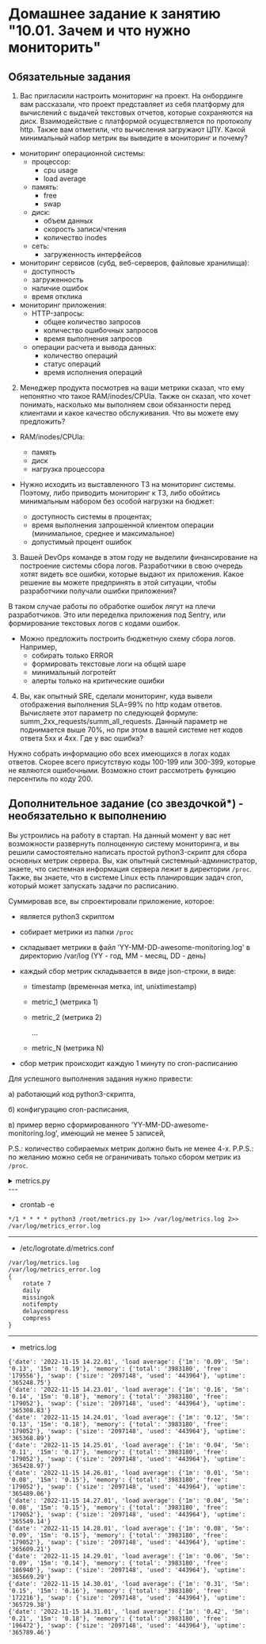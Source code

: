# Домашнее задание к занятию "10.01. Зачем и что нужно мониторить"

## Обязательные задания

1. Вас пригласили настроить мониторинг на проект. На онбординге вам рассказали, что проект представляет из себя
платформу для вычислений с выдачей текстовых отчетов, которые сохраняются на диск. Взаимодействие с платформой
осуществляется по протоколу http. Также вам отметили, что вычисления загружают ЦПУ. Какой минимальный набор метрик вы
выведите в мониторинг и почему?

- мониторинг операционной системы:
  - процессор:
    - cpu usage
    - load average
  - память:
    - free
    - swap
  - диск:
    - объем данных
    - скорость записи/чтения
    - количество inodes
  - сеть:
    - загруженность интерфейсов
- мониторинг сервисов (субд, веб-серверов, файловые хранилища):
  - доступность
  - загруженность
  - наличие ошибок
  - время отклика
- мониторинг приложения:
  - HTTP-запросы:
    - общее количество запросов
    - количество ошибочных запросов
    - время выполнения запросов
  - операции расчета и вывода данных:
    - количество операций
    - статус операций
    - время исполнения операций

2. Менеджер продукта посмотрев на ваши метрики сказал, что ему непонятно что такое RAM/inodes/CPUla. Также он сказал,
что хочет понимать, насколько мы выполняем свои обязанности перед клиентами и какое качество обслуживания. Что вы
можете ему предложить?

- RAM/inodes/CPUla:
  - память
  - диск
  - нагрузка процессора

- Нужно исходить из выставленного ТЗ на мониторинг системы. Поэтому, либо приводить мониторинг к ТЗ, либо обойтись минимальным набором без особой нагрузки на бюджет:
  * доступность системы в процентах;
  * время выполнения запрошенной клиентом операции (минимальное, среднее и максимальное)
  * допустимый процент ошибок


3. Вашей DevOps команде в этом году не выделили финансирование на построение системы сбора логов. Разработчики в свою
очередь хотят видеть все ошибки, которые выдают их приложения. Какое решение вы можете предпринять в этой ситуации,
чтобы разработчики получали ошибки приложения?

В таком случае работы по обработке ошибок лягут на плечи разработчиков. Это или переделка приложения под Sentry, или формирование текстовых логов с кодами ошибок.
- Можно предложить построить бюджетную схему сбора логов. Например,
    - собирать только ERROR
    - формировать текстовые логи на общей шаре
    - минимальный логротейт
    - алерты только на критические ошибки

4. Вы, как опытный SRE, сделали мониторинг, куда вывели отображения выполнения SLA=99% по http кодам ответов.
Вычисляете этот параметр по следующей формуле: summ_2xx_requests/summ_all_requests. Данный параметр не поднимается выше
70%, но при этом в вашей системе нет кодов ответа 5xx и 4xx. Где у вас ошибка?

Нужно собрать информацию обо всех имеющихся в логах кодах ответов.
Скорее всего присутствую коды 100-199 или 300-399, которые не являются ошибочными. Возможно стоит рассмотреть функцию персентиль по коду 200.

## Дополнительное задание (со звездочкой*) - необязательно к выполнению

Вы устроились на работу в стартап. На данный момент у вас нет возможности развернуть полноценную систему
мониторинга, и вы решили самостоятельно написать простой python3-скрипт для сбора основных метрик сервера. Вы, как
опытный системный-администратор, знаете, что системная информация сервера лежит в директории `/proc`.
Также, вы знаете, что в системе Linux есть  планировщик задач cron, который может запускать задачи по расписанию.

Суммировав все, вы спроектировали приложение, которое:
- является python3 скриптом
- собирает метрики из папки `/proc`
- складывает метрики в файл 'YY-MM-DD-awesome-monitoring.log' в директорию /var/log
(YY - год, MM - месяц, DD - день)
- каждый сбор метрик складывается в виде json-строки, в виде:
  + timestamp (временная метка, int, unixtimestamp)
  + metric_1 (метрика 1)
  + metric_2 (метрика 2)

     ...

  + metric_N (метрика N)

- сбор метрик происходит каждую 1 минуту по cron-расписанию

Для успешного выполнения задания нужно привести:

а) работающий код python3-скрипта,

б) конфигурацию cron-расписания,

в) пример верно сформированного 'YY-MM-DD-awesome-monitoring.log', имеющий не менее 5 записей,

P.S.: количество собираемых метрик должно быть не менее 4-х.
P.P.S.: по желанию можно себя не ограничивать только сбором метрик из `/proc`.


<details>
<summary>metrics.py</summary>

```python
#!/usr/bin/python3

from datetime import datetime
import json

with open(f"/proc/loadavg", "r") as f:
  loadavg = f.read().split('\n')
  loadavg = loadavg[0].split()

with open(f"/proc/meminfo", "r") as f:
  mem = f.read().split('\n')
  memtotal = mem[0].split()
  memfree = mem[1].split()

with open(f"/proc/swaps", "r") as f:
  swap = f.read().split('\n')
  swap = swap[1].split()

with open(f"/proc/uptime", "r") as f:
  uptime = f.read().split()

log = {
    "date": datetime.now().strftime('%Y-%m-%d %H.%M.%S'),
    "load average": {
        "1m": loadavg[0],
        "5m": loadavg[1],
        "15m": loadavg[2]
    },
    "memory": {
        "total": memtotal[1],
        "free": memfree[1]
    },
    "swap": {
        "size": swap[2],
        "used": swap[3]
    },
    "uptime": uptime[0]
}

print(log)
```

</details>
---

* crontab -e

```
*/1 * * * * python3 /root/metrics.py 1>> /var/log/metrics.log 2>> /var/log/metrics_error.log
```
---

* /etc/logrotate.d/metrics.conf
```
/var/log/metrics.log
/var/log/metrics_error.log
{
	rotate 7
	daily
	missingok
	notifempty
	delaycompress
	compress
}
```
---

* metrics.log

```
{'date': '2022-11-15 14.22.01', 'load average': {'1m': '0.09', '5m': '0.13', '15m': '0.19'}, 'memory': {'total': '3983180', 'free': '179556'}, 'swap': {'size': '2097148', 'used': '443964'}, 'uptime': '365248.75'}
{'date': '2022-11-15 14.23.01', 'load average': {'1m': '0.16', '5m': '0.14', '15m': '0.18'}, 'memory': {'total': '3983180', 'free': '179052'}, 'swap': {'size': '2097148', 'used': '443964'}, 'uptime': '365308.83'}
{'date': '2022-11-15 14.24.01', 'load average': {'1m': '0.12', '5m': '0.13', '15m': '0.18'}, 'memory': {'total': '3983180', 'free': '179052'}, 'swap': {'size': '2097148', 'used': '443964'}, 'uptime': '365368.89'}
{'date': '2022-11-15 14.25.01', 'load average': {'1m': '0.04', '5m': '0.11', '15m': '0.17'}, 'memory': {'total': '3983180', 'free': '179052'}, 'swap': {'size': '2097148', 'used': '443964'}, 'uptime': '365428.97'}
{'date': '2022-11-15 14.26.01', 'load average': {'1m': '0.01', '5m': '0.08', '15m': '0.15'}, 'memory': {'total': '3983180', 'free': '179052'}, 'swap': {'size': '2097148', 'used': '443964'}, 'uptime': '365489.06'}
{'date': '2022-11-15 14.27.01', 'load average': {'1m': '0.04', '5m': '0.08', '15m': '0.15'}, 'memory': {'total': '3983180', 'free': '179052'}, 'swap': {'size': '2097148', 'used': '443964'}, 'uptime': '365549.14'}
{'date': '2022-11-15 14.28.01', 'load average': {'1m': '0.08', '5m': '0.09', '15m': '0.15'}, 'memory': {'total': '3983180', 'free': '179052'}, 'swap': {'size': '2097148', 'used': '443964'}, 'uptime': '365609.21'}
{'date': '2022-11-15 14.29.01', 'load average': {'1m': '0.06', '5m': '0.09', '15m': '0.14'}, 'memory': {'total': '3983180', 'free': '186940'}, 'swap': {'size': '2097148', 'used': '443964'}, 'uptime': '365669.29'}
{'date': '2022-11-15 14.30.01', 'load average': {'1m': '0.31', '5m': '0.15', '15m': '0.16'}, 'memory': {'total': '3983180', 'free': '172216'}, 'swap': {'size': '2097148', 'used': '443964'}, 'uptime': '365729.38'}
{'date': '2022-11-15 14.31.01', 'load average': {'1m': '0.42', '5m': '0.21', '15m': '0.18'}, 'memory': {'total': '3983180', 'free': '196472'}, 'swap': {'size': '2097148', 'used': '443964'}, 'uptime': '365789.46'}
```
